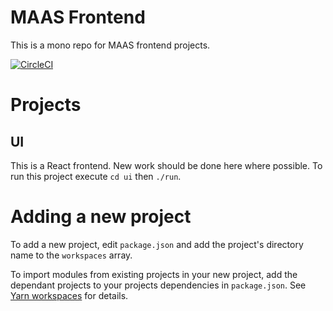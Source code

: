 # MAAS Frontend

This is a mono repo for MAAS frontend projects.

[![CircleCI](https://circleci.com/gh/canonical-web-and-design/maas-fe/tree/master.svg?style=svg)](https://circleci.com/gh/canonical-web-and-design/maas-fe/tree/master)

# Projects

## UI

This is a React frontend. New work should be done here where possible.
To run this project execute `cd ui` then `./run`.

# Adding a new project

To add a new project, edit `package.json` and add the project's directory name to the `workspaces` array.

To import modules from existing projects in your new project, add the dependant projects to your projects dependencies in `package.json`. See [Yarn workspaces](https://yarnpkg.com/lang/en/docs/workspaces/) for details.
